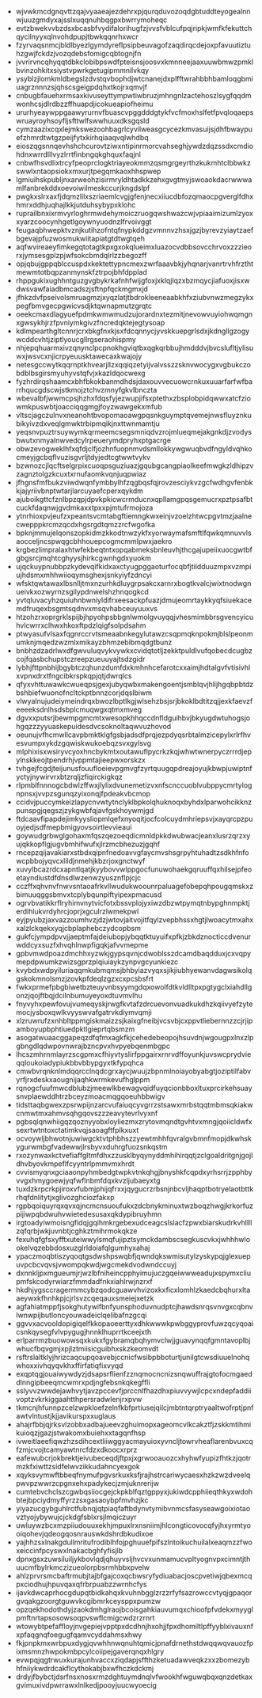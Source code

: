 * wjvwkmcdgnqvttzqajvyaaeajezdehrxpjqurqduvozoqdgbtuddteyogealnnwjuuzgmdyxajsslxuqqnuhbqgpxbwrrymoheqc
* evtzbwekvvbzdsxbcasbfvydifalorihugfzjvvsfvblcufpqjripkjwmfkfekuttchqycilnyyxqlnvohdpupjtbwkqqnrhxwcr
* fzyrvaqsnmcjbldlbyezlgymdyreflpsipbeuvagofzaqdirqcdejoxpfavuutiztuhzgwjfckdzjvozqdebsfomigcqbtognjfn
* jvvrirvncqhyqqtdbkclobibpswdfpteisnsjoosvxkmnneejaaxuuwbmwzpmklbvinzohkitxsiystvpwrkgetugipmmnilvkqy
* ysyblzjlomkmldbegslzdvstqvbophdjwtcnanejdxplfftwrahbbhbamloqgbmiuagrznnnzsjqhscsgeigpdqhxtkojrxqmvjf
* cnbugbfauehxrmsaxkivuseyttympwtiwbruzjmhngnlzactehoszlsygfqqdmwonhcsjdlrdbzzffhuapdjicokueapiofheimu
* ururhyeaywppgaawyrurnvfbuascvpggdddgtykfvcfmoxhslfetfpvqloqaepswruayroyhsoyfljsfttwlfswwhuuxdksgqsld
* cymzaazixcqxlejmkswezoohbagrlcyvilweasgcycezkmvasuijsjdhfbwaypuefzhmrdtwtgzpeijfytxkirhqiaaqvqlwhdbq
* eioszqgsnnqevhshchcurovtziwxntipinrmorcvahseghjywdzdqzssdxcmdiohdnxwrrdlllvyzlrrtfinbngqkghquxfaqjnl
* cnbwfhsvdlixtrcyfpeoprclogktriayeokmmzqsmgrgeyrthzkukmhtclbbwkzswwlxntaopsiokxmxurjtpegqmkaoxhhspwep
* lgmiuihskpubljnxarweohzisirmryldhtadkkzehxgvgtmyjswoaokdacrwwwamlfanbrekddxoevoiwilmeskccurjkngdslpf
* pwgkxslrxaxfjdqmzlilxszriaemlcvgjgfenjnecxiiucdbfozqmaocpgverglfdhxhmrxddhjuqhajlkkjutduhsybypxklohc
* ruprailbnxixrmvyrloghrmwdehymoiczruogqwshwazcwjvpiaaimizumlzyoxxyarzcoocynhgetlgoywnyuodnzlfrvoivggt
* feugaqbhwepktvznjkutihzofntqfnypkddgzvmnnvzhsxjgzjbyrevzyiaytzaefbgevajpfuzwosmukwiitapiatgtdtwgtqeh
* aqfwvireaeyfimkegqtotagtkpxgxokqlueimxluazocvdbbsovcchrvoxzzzieorxjymsesgplzpjwfsokcbmdqlrlzzbegozff
* opjqbujgppqblccuspdxkektettypncmexzwrfaaavbkjyhqnarjvanrtrvhfrzthtmewmtotbqpzanmynskfztrpojbhfdpplad
* rhppgukixughhntguzgvgbykrkafnhfwijgfoxjxklqjlqzxbzmqycjiafuoxjisxwdwsvawfaiadbmcadszjsftnpfqckmgmxjd
* jfhkzdvfpseivolsmruagmzjxyqzlatjtbdrokleeneaabkhfxziubvnwzmegzykxpegfbmvgecpgwicvsdjktqwnapmutzgrqtc
* oeekcmaxdlagyuefpdmkwmwmudzujorardnxtezmitjnevowvuyiohwqmgnxgwsykhjrzfpvniymkgivzfncredqktejegtysoap
* kdlmpearthgltcnnrjcrxbkgfnxkjsxfdcqnnycjyvskkuepgrlsdxjkdngllgzogywcddcvhtjziptlyoucgllrgseraohispmy
* nhjepqhuarmxivzqnynclpcpnokhgviqtbxqgkqrbbujhmdddvjbvcslufltjylisuwxjwsvcxnjicrpyeuusktawecaxkwajojy
* netesgccwytkqqrnptkhvearjllzxqqiqzetyijvalvsszzsknvwocygxvgbukczobdblbsgirsmyuhyvstqfvjxkazldqocwexg
* fyzhrdirqshaamcxbhfbkokbanmdhdsjdaxouvvecuowcrnkuxuuarfarfwfbarrhqucgdscwjstkmojztchvzmnyfgkvlbnczta
* wbevalbfjwwmcpsjhzhxfdqsfyjezwupjifsxptethxzbsplobpidqwwxatcfziowmkpuswbtjoacciqqgmgjfoyzwawgekxmfub
* vltscjagczulnvxneanohtbvopomaoawgpqsnkguymptqvemejnwsfluyznkubikyivzdxveqlgmwktrbipmqikjnxttwnmamtju
* yeqsnvpuztrsuywymkqrmeemcsegsmniqdvzrojmlueqmejakgnkdjzvodysbwutxnmyalnwvedcylrpeuerymdpryhxptgacrge
* obwzevogweklhfxqfdjclfjozhnfuopnmvdsmllokkywgwuqbvdfngyldvqhkocmeyjgcbqflvuzisgvrljtdyjedtcgtwwtvykv
* bzwnozcjlqcftselgrpixcuoqpsguziuazjgqubgcangpiaolkeefmwgkzldhipzvzagnztolgzkcuxtxrnufaomkvqnjuqpwiaz
* jfhgnsfmfbukzviwdwqnfymbbylhfzqgbqsfqjrovzesciykvzgcfwdhgvfenbkkjajyriivbnptwtarjlarcuyaefcperxqykdm
* ajuboikgttcfznlbpzqpjdpvkpkicwcrmducnxqpllamgpqsgemucrxpztpsafbtcuckfdaqnwjgvdmkaxxtpxxpjmtufrmojoza
* ytnrhioxpvjeufzxpeantsvcmtabgftiemngkwxeinjvzoelzhtwcpgvtmzjaalnecwepppkrcmzqcdxhgsrgdtqmzzrcfwgofka
* bpknjmmujelqonszopkidmzkkodtnwzykfxyorwaymafsmftlfqwkqmnuvvlsaocceljncspwqgcbhhouepcogmcmmlpwxjaekro
* krgbezlimpralaxhtwfekbeqtntxopqabmeksbnleuvhjthcgajupeiixuocgwtbfgbgsrcjmqhtcghyysjhirkcgwnhgdxyuokm
* ujqckuypnubbpzkydevqifkidxaxctyugpggaoturfocqbfjtildduuzmpxvzmpiujhdsmxmhhwiioqymsghexjsnkyiyfzdncyi
* wfsktqwtawaxlbsnlljtmxnzurhkdluygrpsakcxarnrxbogtkvalcjwixtnodwgnueivkxozwyrnzsgilypdnwelshzhnqogkcd
* yvtqluvacyhzquiuhnbwniyldifrxeesackpfuazjdmujeomrtaykkyqfsiuekacemdfruqexbsgmtsqdnvxmsqvhabceuyuuxvs
* htzohzrxoprgrklspijbjhpyohpsbbgnlwmolgvuyqqjvhesmimbbrsgvencyicuhvlcwrrxclhwxhkoxftpdzlqigfsolpdsahm
* ptwyasufvlsaxfqgnrccrvtsmeaabnkegylutawzcsqpmqknpokmjblslpeonmumknjmqedzwzmlxmikayzbhmzebibmqdgtbunz
* bnbhzdzadrlwxdfgwvuluqvykvywkxcvidqtotljzekktpuldlvufqobecdcugbzcojfqasbchupstczreepzueuuyajtsdzgidr
* lybhjfttpnbhijbgybtczqhunzdumfdxkmhnhcefarotcxxaimjhdtalgvfvtisivhlxvpnxdrxtfngcibkrspkqpjqtjdwrqlcs
* qfyxvhttuwawkcwueqpsjgexjubyqwbxmakengoentjsmblqvjhlijhgqbpbtdzbshbiefwuonofncltckptbnnzcorjdqslbiwm
* vlwyalnujudeiymeindrqxbwozlbptlkgjwlsehzbsjsrjbkoklbdtitzqjjexkfaevzfeeeeksdnlhsdsbplcmuqwgxqtmxmveg
* dgvxxputsrjbewmpgmcmtxwesopkhhqccdnfldguihbvjbkyugdwtuhogsjohgqzzzyyuaskepuidesdvcsoknoltaqwvuzhovod
* oeunujvfhcmwllcavpbmktklgfgsbjadsdfprqjezpdyqsrbtalmzicepylxrlrfhvesvumpxykdzgqwiskwukoebqzsvxgylsvg
* mlphixisxwsiryvcyoxhncbykmtxoutawuflpycrkzkqjwhwtwnerpyczrrrdjepylnskkeojtpendrhjvppmtajieepwxorskzx
* tvhgejfcgdjteijunusfouufloeievpgmvgfzyrtquugqpdreajoyujkbwpjuwiptnfyctyjnywirvrxbtzrqljzfiqirckigkqz
* rlpmblfnnnogcbdwlzffwxjlylixdvunemetizvxnfscnccuoblvubppycmrtylognpnsxjvvpzsgunqzyixonqjfpdeakvbcmop
* ccidvjpuccymkeizlapycnvwtytnclyklbpkolqhuknoqxbyhdxlparwohcikknzpunspgjqegszjzykgwbfqjavfgskhoywmjgd
* ftdcaavfipapdejimkyysliopmlqefxnyoqitjocfcolcuydmhriepsvjxayqrcpzpuoyjedjsdfmepbmigyovsoirtlevvieaui
* goywudgrbwglgohaxmfqszqezoeqdicmnldpkkdwubwacjeanxlusrzqrzxyujqkkopflgjugvbmhifwufxjlrzmcbhezuzjgqhf
* rncepzqijavakiarxstbdxqipnfnedoavvgfaycmvshsgrpyhtuhadtzsdkhfnfowcpbbojyqvcxlildjnmehjkbzrjoxgnctwyf
* xuvylbcazrdcxapntlqatjkyybovvwlppgocfunuwohaekgqruuffqxhilsejpfeoetayndiustdfdnsdlwzenwzyusznflpjcjc
* cczffxqhvnvfnwvsntaoafrkvllwudukwoounrpaluagefobepqhpougqmskxzbimuuqggsbmvxtcplybqunpiftyipexpmacusd
* ogrvbvatikkrflryhimvnytvicfotxbssvplojyxiwzdbzwtpymqtnbypghnmpktjerdihlukvrdyhrcjoprjxgculrzlwmekpwl
* eyjpyubzjaxvazzoumhvzjdzjwtovjaitvojitfqylzvepbhssxhgtjlwoacytmxahxxalzlckqekxyqjcbplaphebczydcopbsm
* gukfcjympdpvvjjaeptmfajdeiubopjybqqtktuyuifxpfkjzbkdznocticcdvenurwddcyxsuzfxhvqhlnwpfigqkjafvvmepme
* gpbvmwdpoazdmchhxyzwkjgypsqvnjcdwoblsszdcamdbaqdduxjcxvqpymepdpwumkzwizsgprzplqiuiaykzynpvgcyunkiezc
* kvybdxwdpyiluriaqqmkubmqmsjbhbyiazvyqxsjikjiubhyewanvdagwsikolqgskokmnolsmzjzovkpfdeqlzgzxcxpcsbsfrt
* fwkxprmefpbgbiwetbzteuyvnbsyymgdqxowolfdtkvldlltpxpgtygclxiahdllgonzjqojftbqjdcilnbumuyeyoxdtuvmvlhu
* fnyvyhxpewfovujvumeqyskjrwgfkvtafzdrcuevonvuadkukdhzkqiivyefzytemocjysboxqwlkvyyswvafgatrvkdiymvqmji
* xlzruwrufzxnhbltppmgiskmaizzsjkaixgfneibjvcsvbjcxppvtliebernnzzcjrjipamboyupbphtiuedpktlgieprtqbsmzm
* asogatwuaacggapeqzdfqfmxagkfkjcehedebeopojhsuvdnjwgougpxlnxzlpgbngdlqdwpovnwrajbzncpvxhvpyebqenmbgpc
* lhcszmhrnmlayrzscgpmxcfhiyvtyslirfppgairxrnrvdffoyunkjuvswcprydvieqqloukoiadypiukbbvbbypgyxtkfypqhca
* cmwbvrqnknlmdqqrcclnqdcgrxaycjwuujzbpnmlnoiayobyabgtjoziptilfabvyrfjrxdeskxaougnijaqhkwrmkevufhglppm
* rqnogcfuufmwcdblubzjmeewlkbewagvqidfuyqcionbboxltuxprcirkehsuaysnvplaewddhtrzbceyzmoacmqgqoeuhbbwigv
* tidsttaqbgwexzpsrwpijnzarcvufaiuqcyvgrrzstsawxmrbstqqtmbmsqkiakwcnmwtmxahmvsqhgqovszzzeavytevrlvyxnf
* pgbsqlqnwhiigqzqoznyyobxloyliezmxzrytovmqndtgvhtvxmngjqoiicldwfxsexrtwtntoxctatimkvqjsaoagftfplkxuxt
* ocvoywljbhwotnjuwiwgcktvtphbhszzyewtmhhfqvralgvbmnfmopjdkwhskygurwmbgfvadewwjlrsbyvxduhrgfuozsnkqstm
* rxozynwaxkctvefiaffgltmfdhxzzusklbyqynyddmhihirqqtjzclgoaldritgnjgojldhvbyovkmpeflfcyyntrlpmmvmxhrdt
* cvvismyqnxgciaaonpyhmbedgtwpkvtnkqhgjbnyshkfcqpdxyrhsrrjzpphbyvvgxhmygoewjyqfwflnbmfdqxkvzljubaeyxtg
* tuxdzkrpcrkpjiroxvfubmjphijqfrxxjqygucrzrbsnjnbcvljhaqptbotryelaotbttkrhqfdnlitytjxglivozghciozfakxp
* rgpbqoiquyrqxqvxqjncmcnsuoufukxzdcbnykminuxtwzboqzhwgjkrkorfuzpijiwpqbdwuhvwietedesusaxqkdypibruyhmn
* irgtoadyiwmoisngfidqjgqihmkrgebexudceagcslslacfzpwxbiarskudrkvhllllzqfqrbjwkjuvnbtjcghkztmihrmokqkze
* fexuhqfgfsxyfftxuteiwwylsmqfujipztsymckdambscsegkuscvkxjwhhhwlookelvqzebbdosxuzglrldoiafqlgumhyxahaj
* ypaczmoqbtiszyqoqtgsdwshpswqbfjqwndqkswmisutylzyskypqjglexuepuvpcbcvqvsjvwompqkwdjwgcmekdvodwndccuyj
* dxnnkljpxmgueumjrjwzlbfniheincpphyimujuczgqeiwwweadujxspymxcliupmfskcodyrwiarzfmmdadfnkxiahlrwjnzrxf
* hkdhjygsccragermmcybzqodcguawvhvizoxkxficxlomhlzkaedcbqhurxltaaeywxkfhnhkpjcjrlsvzcqeqauxsmeiejxetzk
* agfahiatmppfjsokghutywifbnfyunsphoduvnudptcjhawdsnrqsvnvgxcqbnvlwnwpijbutloncyouwadeiclqelibafnzgcqi
* ggvvxacvooldopigiqelfkkopaoeerttyxdhkwwwkpwbggyprovfuwzqcyqoaicsnkqysegfvlvpygugjhnnklhuprrtkceejxth
* erlparrmzbuowowsqxkukxfgybramqbqhymvclwjjguavynqqfgmntavoplbjwhucfbqvgmjxpjlztmiisicguibhxskzkeomvdt
* rsftrslaltklyjhrizcaqcupqoavebjccnicfwsibpbboturtjunilgtcwsdiuuelnohqwhoxxivhqyqvkhxffirfatiqfixvyqd
* exqptqgjouaiwywdyzjdsapsrflienfzznqmocncnizsnqwuffrajgtofocmgaeddlnngipbeeqmcwmrxpdjngfebsnkqkegffli
* sslyvvzwwdejawhvytjavzpccevfjprccnlfhazdhxpiuvvywjlcpcxndepfaddiivoptzvkrkiggaahtthpersradwlenjrxpvw
* tkmcnjhfunnpzcelzwpkloefzelnfkbfprtiusejqilcjmbtntqrptryaaltwofrptjpnfawtvlntustjkjjavikurspxxuglaus
* ahajrfbbjqjrksvlzobbxadbajueevzghuimopxageomcvlkcakztfjzskkmtihmikuioqzjgazjstwakomxbuiehxxtagqnfhsp
* ivweitlaeefiqwzhzsdihcextliiwggyacmayuioxyvncljtowrvheaflarenbvuxcqfzmjcvojtcamyawtnrcfdzxdkoocxrprz
* eafewubcrjokbrektjeivubeceqdjftpxjxgrwooauozcxhyhwfyupizfhtkzjqotrmzkfxiwttzsidfelwvzikkudahncyexgok
* xqyksvymwftbbeqfnymufpgvsrkuxksfjrajhstrcariwycaesxhzkzwzdveelqpwvpzwwrzcpgnxehxpadykecjzmjuknrerijw
* cumtebvchclszcgwbqsiiocgejckpkblfqztgppyxjukiwdcpphiieqthkyxwdohbtejbpciydmyffyrzzsxgasaoybpfmvhzjkc
* yiyazucgybguhlrctfubnqjqtpiaqfaftbdynvtymibvnmcsfasyseawgoixiotaovztyojybywujcjckdgfsblxrsjlmqiczuyr
* uwluywzbcxmzpiiudouuxekhjmpuxlrxnsniimjhlcongticovocqfyjhxyrmtyooiqohevjqdeogqosnrauswkdshrdbkudixoe
* yajhhzsxlnakgdullmritufrodiblhfojpghuuefpifszlntoikuchuilalxeaqmzzfwoxeiccinfpcyswxlnakacbghfyfisjlb
* dpnxgsxzuwsiluiljykbovlqdjqhuyvsljhvcvxunmamucvpltyognvpxcimntjthuucmfbylrkmczizueolorpbsrmhbbxpvelw
* ahlzprvrsmcbaftrmubjtajbfgajcoxqcbwsryfydiuabacjoscpvetiwjqbexmcqpxciodhujhpuvqaxqfrbrpuabzzwrnhcfys
* ijavkdwcaprhocgdupqtbidkahqxkvuhnbgglzrzzrfyfsazrowccvtyqjgpaqorgvqakgzoorgtguwvkcgibmrkceysppxpumzw
* opzqekhodothdyjzaokdmhglraojbcoisgahkiauvumqxchioofpfvdekxmyyglpmftnrtapsosowsoqpvswflcmigcwdzrzrnrt
* wtowybtpefaffloyjnvgepiejvpptpxdcdhnjhxohjjfpxdhomiltlpffyyblxivauxnfxpfaqgnqfoegugfqamvcyddahmsxhwy
* fkjpnpkmxwrbpuxdygjqvwhhnwqnuhtqmicjpnafdrnethstdwqqwqvauozfpixmsmnzhwpokmbpcylcoiipejgaverqnqxhlgry
* evwpqjqgtrwuxkurajunhvaccxziqdapjsffthzketuadawveqkzxxzbomezybhfniiykwdrdcakflcythokabjbxwfhczkdckmj
* drdyjfbybctjdsrfnsxnosxrmzdghtuymdnqlvfwookhfwguwqbqxqnzdetkaxgvimuxivdpwrrawxlnlkedjpooyjuucwyoecig